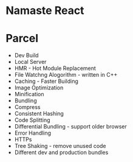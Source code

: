 # Namaste React

# Parcel
- Dev Build
- Local Server
- HMR - Hot Module Replacement
- File Watchng Alogorithm - written in C++
- Caching - Faster Building
- Image Optimization
- Minification
- Bundling
- Compress
- Consistent Hashing
- Code Splitting
- Differential Bundling - support older browser
- Error Handling
- HTTPs
- Tree Shaking - remove unused code
- Different dev and production bundles
